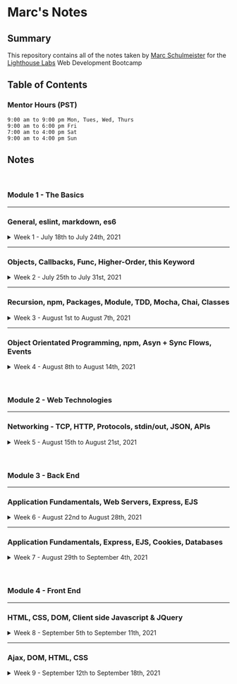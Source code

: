 # Marc's Notes
## Summary

This repository contains all of the notes taken by [Marc Schulmeister](https://github.com/marcschul) for the [Lighthouse Labs](https://www.lighthouselabs.ca/) Web Development Bootcamp


## Table of Contents

### Mentor Hours (PST)
``` JS
9:00 am to 9:00 pm Mon, Tues, Wed, Thurs
9:00 am to 6:00 pm Fri
7:00 am to 4:00 pm Sat
9:00 am to 4:00 pm Sun
```

## Notes
<br>

### Module 1 - The Basics
---
### General, eslint, markdown, es6

<details>
<summary> Week 1 - July 18th to July 24th, 2021 </summary>

* [Week 1](/Week_1)
  * [Day 1](/Week_1/Day_1) - *July 19th, 2021*
  * [Day 2](/Week_1/Day_2) - *July 20th, 2021*
  * [Day 3](/Week_1/Day_3) - *July 21st, 2021*
  * [Day 4](/Week_1/Day_4) - *July 22nd, 2021*
  * [Day 5](/Week_1/Day_5) - *July 23rd, 2021*
  * [Day 6](/Week_1/Day_6) - *July 24rd, 2021*
</details>

---
### Objects, Callbacks, Func, Higher-Order, this Keyword
<details>
<summary> Week 2 - July 25th to July 31st, 2021 </summary>

* [Week 2](/Week_2)
  * [Day 2](/Week_2/Day_2) - *July 27th, 2021*
  * [Day 4](/Week_2/Day_4) - *July 29th, 2021*

</details>

---
### Recursion, npm, Packages, Module, TDD, Mocha, Chai, Classes
<details>
<summary> Week 3 - August 1st to August 7th, 2021 </summary>

* [Week 3](/Week_3)
  * [Day 1](Week_3/Day_1) - *August 2st, 2021*
  * [Day 2](Week_3/Day_2) - *August 3rd, 2021*
  * [Day 3](Week_3/Day_3) - *August 4th, 2021*
  * [Day 4](Week_3/Day_4) - *August 5th, 2021*
</details>

---
### Object Orientated Programming, npm, Asyn + Sync Flows, Events
<details>
<summary> Week 4 - August 8th to August 14th, 2021 </summary>

* [Week 4](/Week_4)
  * [Day 1](Week_4/Day_1) - *August 9th, 2021*
  * [Day 2](Week_4/Day_2) - *August 10th, 2021*
  * [Day 3](Week_4/Day_3) - *August 11th, 2021*
  * [Day 4](Week_4/Day_4) - *August 12th, 2021*
</details>

<br>
<br>

### Module 2 - Web Technologies
---
### Networking - TCP, HTTP, Protocols, stdin/out, JSON, APIs
<details>
<summary> Week 5 - August 15th to August 21st, 2021 </summary>

* [Week 5](/Week_5)
  * [Day 1](Week_5/Day_1) - *August 16th, 2021*
  * [Day 2](Week_5/Day_2) - *August 17th, 2021*
  * [Day 3](Week_5/Day_3) - *August 18th, 2021*
  * [Day 4](Week_5/Day_4) - *August 19th, 2021*
</details>

<br>
<br>

### Module 3 - Back End
---
### Application Fundamentals, Web Servers, Express, EJS
<details>
<summary> Week 6 - August 22nd to August 28th, 2021 </summary>

* [Week 6](/Week_6)
  * [Day 1](Week_6/Day_1) - *August 23rd, 2021*
  * [Day 2](Week_6/Day_2) - *August 24th, 2021*
  * [Day 3](Week_6/Day_3) - *August 25th, 2021*
  * [Day 4](Week_6/Day_4) - *August 26th, 2021*
</details>

---
### Application Fundamentals, Express, EJS, Cookies, Databases
<details>
<summary> Week 7 - August 29th to September 4th, 2021 </summary>

* [Week 7](/Week_7)
  * [Day 1](Week_7/Day_1) - *August 30th, 2021*
  * [Day 2](Week_7/Day_2) - *August 31st, 2021*
  * [Day 4](Week_7/Day_4) - *September 2nd, 2021*
</details>

<br>
<br>

### Module 4 - Front End
---
### HTML, CSS, DOM, Client side Javascript & JQuery
<details>
<summary> Week 8 - September 5th to September 11th, 2021 </summary>

* [Week 8](/Week_8)
  * [Day 1](Week_8/Day_1) - *September 6th, 2021*
  * [Day 2](Week_8/Day_2) - *September 7th, 2021*
  * [Day 3](Week_8/Day_3) - *September 8th, 2021*
  * [Day 4](Week_8/Day_4) - *September 9th, 2021*
</details>

---
### Ajax, DOM, HTML, CSS
<details>
<summary> Week 9 - September 12th to September 18th, 2021 </summary>

* [Week 9](/Week_9)
  * [Day 1](Week_9/Day_1) - *September 13th, 2021*
  * [Day 2](Week_9/Day_2) - *September 14th, 2021*
  * [Day 3](Week_9/Day_3) - *September 15th, 2021*
  * [Day 4](Week_9/Day_4) - *September 16th, 2021*
</details>



